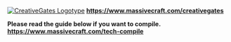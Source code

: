 <a href="https://www.massivecraft.com/creativegates">![CreativeGates Logotype](https://www.massivecraft.com/wp-content/uploads/2011/07/massivecraft-logotype-plugin-creativegates-2000.jpg)</a>
<b>https://www.massivecraft.com/creativegates</b>

<b>Please read the guide below if you want to compile.</b><br>
<b>https://www.massivecraft.com/tech-compile</b>
